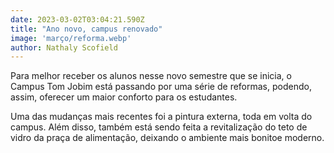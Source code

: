 ```yaml
---
date: 2023-03-02T03:04:21.590Z
title: "Ano novo, campus renovado"
image: 'março/reforma.webp'
author: Nathaly Scofield
---
```


Para melhor receber os alunos nesse novo semestre que se inicia, o Campus Tom Jobim está passando por uma  série de reformas, podendo,  assim,  oferecer um maior conforto para os estudantes. 

Uma das mudanças mais recentes foi a pintura externa, toda em volta do campus. Além disso, também está sendo feita a revitalização do teto de vidro da praça de alimentação, deixando o ambiente mais bonitoe moderno. 